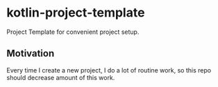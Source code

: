 # kotlin-project-template
Project Template for convenient project setup.

## Motivation
Every time I create a new project, I do a lot of routine work, so this repo should decrease amount of this work.
